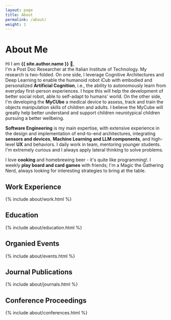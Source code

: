 ```yaml
---
layout: page
title: About
permalink: /about/
weight: 1
---
```


# **About Me**

Hi I am **{{ site.author.name }}** :wave:,<br>
I'm a Post Doc Researcher at the Italian Institute of Technology. My research is two-folded. On one side, I leverage Cognitive Architectures and Deep Learning to enable the humanoid robot iCub with embodied and personalized **Artificial Cognition**, i.e., the ability to autonomously learn from everyday first-person experiences. I hope this will help the development of better social robot, able to self-adapt to humans' world. On the other side, I'm developing the **MyCUbe** a medical device to assess, track and train the objects manipulation skills of children and adults. I believe the MyCube will greatly help better understand and support children neurotypical children pursuing a better wellbeing.

**Software Engineering** is my main expertise, with extensive experience in the design and implementation of end-to-end architectures, integrating **sensors and devices**, **Machine Learning and LLM components**, and high-level **UX** and behaviors. I daily work in team, mentoring younger students. I'm extremely curious and I always apply lateral thinking to solve problems.

I love **cooking** and homebrewing beer - it's quite like programming!. I weekly **play board and card games** with friends; I'm a Magic the Gathering Nerd, always looking for interesting strategies to bring at the table.

## **Work Experience**

<div class="row">
{% include about/work.html %}
</div>

## **Education**

<div class="row">
{% include about/education.html %}
</div>

## **Organied Events**

<div class="row">
{% include about/events.html %}
</div>

## **Journal Publications**

<div class="row">
{% include about/journals.html %}
</div>

## **Conference Proceedings**

<div class="row">
{% include about/conferences.html %}
</div>
